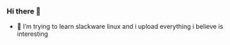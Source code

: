 ### Hi there 👋



- 🔭 I’m trying to learn slackware linux and i upload everything i believe is interesting 
